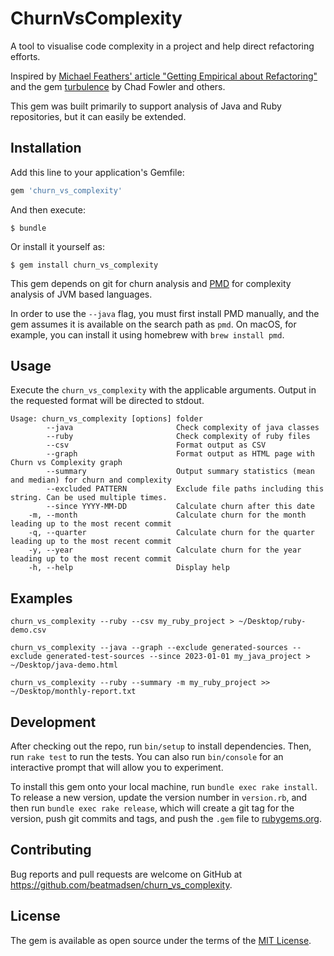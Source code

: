 # ChurnVsComplexity

A tool to visualise code complexity in a project and help direct refactoring efforts.

Inspired by [Michael Feathers' article "Getting Empirical about Refactoring"](https://www.agileconnection.com/article/getting-empirical-about-refactoring) and the gem [turbulence](https://rubygems.org/gems/turbulence) by Chad Fowler and others.

This gem was built primarily to support analysis of Java and Ruby repositories, but it can easily be extended.

## Installation

Add this line to your application's Gemfile:

```ruby
gem 'churn_vs_complexity'
```

And then execute:

    $ bundle

Or install it yourself as:

    $ gem install churn_vs_complexity

This gem depends on git for churn analysis and [PMD](https://pmd.github.io) for complexity analysis of JVM based languages.

In order to use the `--java` flag, you must first install PMD manually, and the gem assumes it is available on the search path as `pmd`. On macOS, for example, you can install it using homebrew with `brew install pmd`.

## Usage

Execute the `churn_vs_complexity` with the applicable arguments. Output in the requested format will be directed to stdout.

```
Usage: churn_vs_complexity [options] folder
        --java                       Check complexity of java classes
        --ruby                       Check complexity of ruby files
        --csv                        Format output as CSV
        --graph                      Format output as HTML page with Churn vs Complexity graph
        --summary                    Output summary statistics (mean and median) for churn and complexity
        --excluded PATTERN           Exclude file paths including this string. Can be used multiple times.
        --since YYYY-MM-DD           Calculate churn after this date
    -m, --month                      Calculate churn for the month leading up to the most recent commit
    -q, --quarter                    Calculate churn for the quarter leading up to the most recent commit
    -y, --year                       Calculate churn for the year leading up to the most recent commit
    -h, --help                       Display help
```

## Examples

`churn_vs_complexity --ruby --csv my_ruby_project > ~/Desktop/ruby-demo.csv`

`churn_vs_complexity --java --graph --exclude generated-sources --exclude generated-test-sources --since 2023-01-01 my_java_project > ~/Desktop/java-demo.html`

`churn_vs_complexity --ruby --summary -m my_ruby_project >> ~/Desktop/monthly-report.txt`


## Development

After checking out the repo, run `bin/setup` to install dependencies. Then, run `rake test` to run the tests. You can also run `bin/console` for an interactive prompt that will allow you to experiment.

To install this gem onto your local machine, run `bundle exec rake install`. To release a new version, update the version number in `version.rb`, and then run `bundle exec rake release`, which will create a git tag for the version, push git commits and tags, and push the `.gem` file to [rubygems.org](https://rubygems.org).

## Contributing

Bug reports and pull requests are welcome on GitHub at https://github.com/beatmadsen/churn_vs_complexity.

## License

The gem is available as open source under the terms of the [MIT License](https://opensource.org/licenses/MIT).
